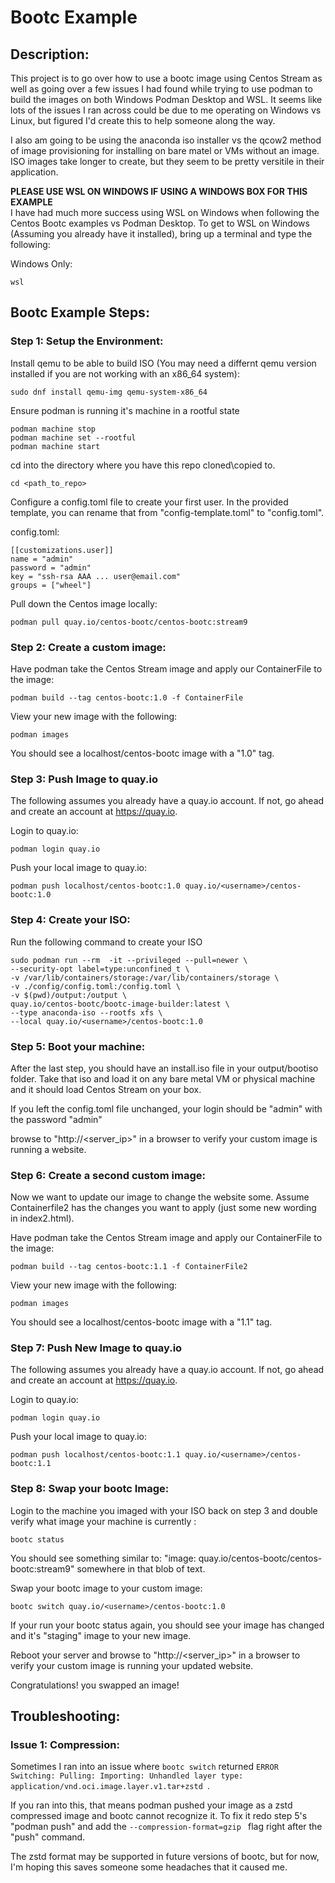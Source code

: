 # Bootc Example
## Description:
This project is to go over how to use a bootc image using Centos Stream as well as going over a few issues I had found while trying to use podman to build the images on both Windows Podman Desktop and WSL. It seems like lots of the issues I ran across could be due to me operating on Windows vs Linux, but figured I'd create this to help someone along the way.    

I also am going to be using the anaconda iso installer vs the qcow2 method of image provisioning for installing on bare matel or VMs without an image. ISO images take longer to create, but they seem to be pretty versitile in their application.

**PLEASE USE WSL ON WINDOWS IF USING A WINDOWS BOX FOR THIS EXAMPLE**  
I have had much more success using WSL on Windows when following the Centos Bootc examples vs Podman Desktop. To get to WSL on Windows (Assuming you already have it installed), bring up a terminal and type the following: 
   
Windows Only:  
```
wsl
```

## Bootc Example Steps:
### Step 1: Setup the Environment:
Install qemu to be able to build ISO (You may need a differnt qemu version installed if you are not working with an x86_64 system):
```
sudo dnf install qemu-img qemu-system-x86_64
```  

Ensure podman is running it's machine in a rootful state
```
podman machine stop
podman machine set --rootful
podman machine start
```
cd into the directory where you have this repo cloned\copied to.
```
cd <path_to_repo>
```
Configure a config.toml file to create your first user. In the provided template, you can rename that from "config-template.toml" to "config.toml".

config.toml:
``` 
[[customizations.user]]
name = "admin"
password = "admin"
key = "ssh-rsa AAA ... user@email.com"
groups = ["wheel"] 
```

Pull down the Centos image locally:
```
podman pull quay.io/centos-bootc/centos-bootc:stream9
```  
### Step 2: Create a custom image:

Have podman take the Centos Stream image and apply our ContainerFile to the image:
```
podman build --tag centos-bootc:1.0 -f ContainerFile
```
View your new image with the following:
```
podman images
```
You should see a localhost/centos-bootc image with a "1.0" tag.
### Step 3: Push Image to quay.io
The following assumes you already have a quay.io account. If not, go ahead and create an account at https://quay.io.

Login to quay.io:
```
podman login quay.io
```
Push your local image to quay.io:
```
podman push localhost/centos-bootc:1.0 quay.io/<username>/centos-bootc:1.0
```

### Step 4: Create your ISO:

Run the following command to create your ISO
``` 
sudo podman run --rm  -it --privileged --pull=newer \
--security-opt label=type:unconfined_t \
-v /var/lib/containers/storage:/var/lib/containers/storage \
-v ./config/config.toml:/config.toml \
-v $(pwd)/output:/output \
quay.io/centos-bootc/bootc-image-builder:latest \
--type anaconda-iso --rootfs xfs \
--local quay.io/<username>/centos-bootc:1.0
```

### Step 5: Boot your machine:
After the last step, you should have an install.iso file in your output/bootiso folder. Take that iso and load it on any bare metal VM or physical machine and it should load Centos Stream on your box.  

If you left the config.toml file unchanged, your login should be "admin" with the password "admin"  

browse to "http://<server_ip>" in a browser to verify your custom image is running a website. 
### Step 6: Create a second custom image:
Now we want to update our image to change the website some. Assume Containerfile2 has the changes you want to apply (just some new wording in index2.html).

Have podman take the Centos Stream image and apply our ContainerFile to the image:
```
podman build --tag centos-bootc:1.1 -f ContainerFile2
```
View your new image with the following:
```
podman images
```
You should see a localhost/centos-bootc image with a "1.1" tag.

### Step 7: Push New Image to quay.io
The following assumes you already have a quay.io account. If not, go ahead and create an account at https://quay.io.

Login to quay.io:
```
podman login quay.io
```
Push your local image to quay.io:
```
podman push localhost/centos-bootc:1.1 quay.io/<username>/centos-bootc:1.1
```
### Step 8: Swap your bootc Image:
Login to the machine you imaged with your ISO back on step 3 and double verify what image your machine is currently :
```
bootc status
```
You should see something similar to: "image: quay.io/centos-bootc/centos-bootc:stream9" somewhere in that blob of text.

Swap your bootc image to your custom image:
```
bootc switch quay.io/<username>/centos-bootc:1.0
```
If your run your bootc status again, you should see your image has changed and it's "staging" image to your new image.

Reboot your server and browse to "http://<server_ip>" in a browser to verify your custom image is running your updated website. 

Congratulations! you swapped an image!

## Troubleshooting:
### Issue 1: Compression:
Sometimes I ran into an issue where ```bootc switch``` returned ```ERROR Switching: Pulling: Importing: Unhandled layer type: application/vnd.oci.image.layer.v1.tar+zstd ```. 

If you ran into this, that means podman pushed your image as a zstd compressed image and bootc cannot recognize it. To fix it redo step 5's "podman push" and add the ```--compression-format=gzip ``` flag right after the "push" command. 

The zstd format may be supported in future versions of bootc, but for now, I'm hoping this saves someone some headaches that it caused me.

